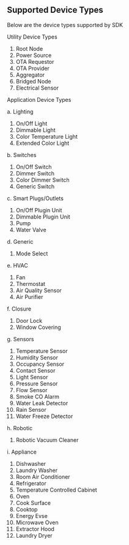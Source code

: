 ## Supported Device Types

Below are the device types supported by SDK

Utility Device Types
1. Root Node
2. Power Source
3. OTA Requestor
4. OTA Provider
5. Aggregator
6. Bridged Node
7. Electrical Sensor

Application Device Types

a. Lighting

1. On/Off Light
2. Dimmable Light
3. Color Temperature Light
4. Extended Color Light

b. Switches
1. On/Off Switch
2. Dimmer Switch
3. Color Dimmer Switch
4. Generic Switch

c. Smart Plugs/Outlets
1. On/Off Plugin Unit
2. Dimmable Plugin Unit
3. Pump
4. Water Valve

d. Generic
1. Mode Select

e. HVAC
1. Fan
2. Thermostat
3. Air Quality Sensor
4. Air Purifier

f. Closure
1. Door Lock
2. Window Covering

g. Sensors
1. Temperature Sensor
2. Humidity Sensor
3. Occupancy Sensor
4. Contact Sensor
5. Light Sensor
6. Pressure Sensor
7. Flow Sensor
8. Smoke CO Alarm
9. Water Leak Detector
10. Rain Sensor
11. Water Freeze Detector

h. Robotic
1. Robotic Vacuum Cleaner

i. Appliance
1. Dishwasher
2. Laundry Washer
3. Room Air Conditioner
4. Refrigerator
5. Temperature Controlled Cabinet
6. Oven
7. Cook Surface
8. Cooktop
9. Energy Evse
10. Microwave Oven
11. Extractor Hood
12. Laundry Dryer
